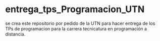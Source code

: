 # entrega_tps_Programacion_UTN
se crea este repositorio por pedido de la  UTN para hacer entrega de los TPs de programacion para la carrera tecnicatura en programación a distancia.
